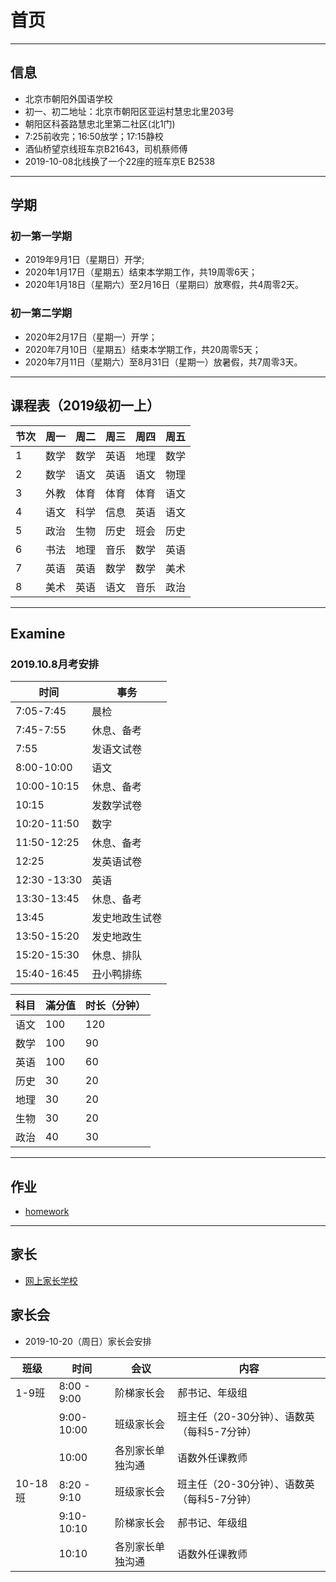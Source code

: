 # 首页

---

## 信息

- 北京市朝阳外国语学校
- 初一、初二地址：北京市朝阳区亚运村慧忠北里203号
- 朝阳区科荟路慧忠北里第二社区(北1门)
- 7:25前收完；16:50放学；17:15静校
- 酒仙桥望京线班车京B21643，司机蔡师傅
- 2019-10-08北线换了一个22座的班车京E B2538

---

## 学期

### 初一第一学期

- 2019年9月1日（星期日）开学;
- 2020年1月17日（星期五）结束本学期工作，共19周零6天；
- 2020年1月18日（星期六）至2月16日（星期曰）放寒假，共4周零2天。

### 初一第二学期

- 2020年2月17日（星期一）开学；
- 2020年7月10日（星期五）结束本学期工作，共20周零5天；
- 2020年7月11日（星期六）至8月31日（星期一）放暑假，共7周零3天。

---

## 课程表（2019级初一上）

| 节次 | 周一 | 周二 | 周三 | 周四 | 周五 |
| ---- | ---- | ---- | ---- | ---- | ---- |
| 1    | 数学 | 数学 | 英语 | 地理 | 数学 |
| 2    | 数学 | 语文 | 英语 | 语文 | 物理 |
| 3    | 外教 | 体育 | 体育 | 体育 | 语文 |
| 4    | 语文 | 科学 | 信息 | 英语 | 语文 |
| 5    | 政治 | 生物 | 历史 | 班会 | 历史 |
| 6    | 书法 | 地理 | 音乐 | 数学 | 英语 |
| 7    | 英语 | 英语 | 数学 | 数学 | 美术 |
| 8    | 美术 | 英语 | 语文 | 音乐 | 政治 |

---

## Examine

### 2019.10.8月考安排

| 时间         | 事务           |
| ------------ | -------------- |
| 7:05-7:45    | 晨检           |
| 7:45-7:55    | 休息、备考     |
| 7:55         | 发语文试卷     |
| 8:00-10:00   | 语文           |
| 10:00-10:15  | 休息、备考     |
| 10:15        | 发数学试卷     |
| 10:20-11:50  | 数字           |
| 11:50-12:25  | 休息、备考     |
| 12:25        | 发英语试卷     |
| 12:30 -13:30 | 英语           |
| 13:30-13:45  | 休息、备考     |
| 13:45        | 发史地政生试卷 |
| 13:50-15:20  | 发史地政生     |
| 15:20-15:30  | 休息、排队     |
| 15:40-16:45  | 丑小鸭排练     |

| 科目 | 滿分值 | 时长（分钟） |
| ---- | ------ | ------------ |
| 语文 | 100    | 120          |
| 数学 | 100    | 90           |
| 英语 | 100    | 60           |
| 历史 | 30     | 20           |
| 地理 | 30     | 20           |
| 生物 | 30     | 20           |
| 政治 | 40     | 30           |

---

## 作业

- [homework](homework)

---

## 家长

- [网上家长学校](home/parents.md)

## 家长会

- 2019-10-20（周日）家长会安排

| 班级    | 时间        | 会议             | 内容                                       |
| ------- | ----------- | ---------------- | ------------------------------------------ |
| 1-9班   | 8:00 - 9:00 | 阶梯家长会       | 郝书记、年级组                             |
|         | 9:00-10:00  | 班级家长会       | 班主任（20-30分钟）、语数英（每科5-7分钟） |
|         | 10:00       | 各別家长单独沟通 | 语数外任课教师                             |
| 10-18班 | 8:20 - 9:10 | 班级家长会       | 班主任（20-30分钟）、语数英（每科5-7分钟） |
|         | 9:10-10:10  | 阶梯家长会       | 郝书记、年级组                             |
|         | 10:10       | 各別家长单独沟通 | 语数外任课教师                             |

